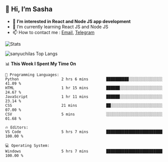 ## 👋 Hi, I’m Sasha

- 👀 **I’m interested in React and Node JS app development** 
- 🌱 I’m currently learning React JS and Node JS
- 📫 How to contact me : [Email](mailto:sanyuchilas@gmail.com), [Telegram](https://t.me/sanyuchilas)

![Stats](https://github-readme-stats.vercel.app/api?username=sanyuchilas&show_icons=true&theme=react&hide=issues&count_private=true&layout=compact)

![sanyuchilas Top Langs](https://github-readme-stats.vercel.app/api/top-langs/?username=sanyuchilas&theme=react&hide_border=true&include_all_commits=true&count_private=true)

<!--START_SECTION:waka-->
📊 **This Week I Spent My Time On** 

```text
💬 Programming Languages: 
Python                   2 hrs 6 mins        ██████████░░░░░░░░░░░░░░░   41.09 % 
HTML                     1 hr 15 mins        ██████░░░░░░░░░░░░░░░░░░░   24.67 % 
JavaScript               1 hr 11 mins        ██████░░░░░░░░░░░░░░░░░░░   23.14 % 
CSS                      21 mins             ██░░░░░░░░░░░░░░░░░░░░░░░   07.00 % 
CSV                      5 mins              ░░░░░░░░░░░░░░░░░░░░░░░░░   01.68 % 

🔥 Editors: 
VS Code                  5 hrs 7 mins        █████████████████████████   100.00 % 

💻 Operating System: 
Windows                  5 hrs 7 mins        █████████████████████████   100.00 % 
```


<!--END_SECTION:waka-->

